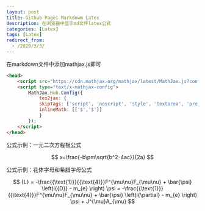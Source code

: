 ```yaml
---
layout: post
title: Github Pages Markdowm Latex
description: 在浏览器中显示md文件latex公式
categories: [Latex]
tags: [Latex]
redirect_from:
  - /2020/3/3/
---
```




<head>
    <script src="https://cdn.mathjax.org/mathjax/latest/MathJax.js?config=TeX-AMS-MML_HTMLorMML" type="text/javascript"></script>
    <script type="text/x-mathjax-config">
        MathJax.Hub.Config({
            tex2jax: {
            skipTags: ['script', 'noscript', 'style', 'textarea', 'pre'],
            inlineMath: [['$','$']]
            }
        });
    </script>
</head>

在markdown文件中添加mathjax.js即可

```html
<head>
    <script src="https://cdn.mathjax.org/mathjax/latest/MathJax.js?config=TeX-AMS-MML_HTMLorMML" type="text/javascript"></script>
    <script type="text/x-mathjax-config">
        MathJax.Hub.Config({
            tex2jax: {
            skipTags: ['script', 'noscript', 'style', 'textarea', 'pre'],
            inlineMath: [['$','$']]
            }
        });
    </script>
</head>
```

公式示例：一元二次方程根公式

$$ x=\frac{-b\pm\sqrt{b^2-4ac}}{2a} $$

公式示例：花体字母和希腊字母公式

$$ {L}  = -\frac{{\text{1}}}{{\text{4}}}F^{\mu\nu}F_{\mu\nu} + \bar{\psi} \left(i{{D}} - m_{e} \right) \psi = -\frac{{\text{1}}}{{\text{4}}}F^{\mu\nu}F_{\mu\nu} + \bar{\psi} \left(i{\partial} - m_{e} \right) \psi  + J^{\mu}A_{\mu} $$


